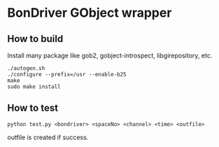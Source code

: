 BonDriver GObject wrapper
===

## How to build
Install many package like gob2, gobject-introspect, libgirepository, etc.
```
./autogen.sh
./configure --prefix=/usr --enable-b25
make
sudo make install
```
## How to test
``` 
python test.py <bondriver> <spaceNo> <channel> <time> <outfile>
```
  outfile is created if success.


